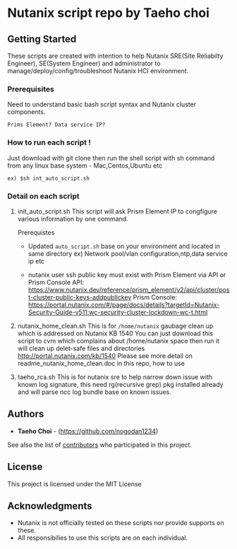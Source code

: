 # Nutanix script repo by Taeho choi

## Getting Started

These scripts are created with intention to help  Nutanix SRE(Site Reliabilty Engineer), SE(System Engineer) and administrator to manage/deploy/config/troubleshoot Nutanix HCI environment.

### Prerequisites

Need to understand basic bash script syntax and Nutanix cluster components.

```
Prims Element? Data service IP?
```

### How to run each script !
Just download with git clone then run the shell script with sh command from any linux base system - Mac,Centos,Ubuntu etc
```
ex) $sh int_auto_script.sh
```

### Detail on each script

1. init_auto_script.sh
This script will ask Prism Element IP to congfigure various information by one command. 

	Prerequistes
	- Updated `auto_script.sh` base on your environment and located in same directory
  		ex) Network pool/vlan configuration,ntp,data service ip etc

	- nutanix user ssh public key must exist with Prism Element via API or Prism Console
  			API: https://www.nutanix.dev/reference/prism_element/v2/api/cluster/post-cluster-public-keys-addpublickey
  			Prism Console: https://portal.nutanix.com/#/page/docs/details?targetId=Nutanix-Security-Guide-v511:wc-security-cluster-lockdown-wc-t.html


2. nutanix_home_clean.sh
	This is for `/home/nutanix` gaubage clean up which is addressed on Nutanix KB 1540
	You can just download this script to cvm which complains about /home/nutanix space then run it will clean up delet-safe files and directories
	http://portal.nutanix.com/kb/1540
	Please see more detail on readme_nutanix_home_clean.doc in this repo, how to use

3. taeho_rca.sh
	This is for nutanix sre to help narrow down issue with known log signature, this need rg(recursive grep) pkg installed already and will parse ncc log bundle base on known issues.

## Authors

* **Taeho Choi** - (https://github.com/nogodan1234)

See also the list of [contributors](https://github.com/nogodan1234/nutanix/contributors) who participated in this project.

## License

This project is licensed under the MIT License

## Acknowledgments

* Nutanix is not officially tested on these scripts nor provide supports on these.
* All responsibilies to use this scripts are on each individual.

